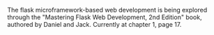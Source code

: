 The flask microframework-based web development is being explored through the "Mastering Flask Web Development, 2nd Edition" book, authored by Daniel and Jack.
Currently at chapter 1, page 17.
